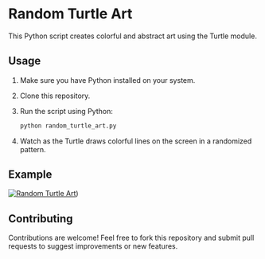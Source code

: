 # Random Turtle Art

This Python script creates colorful and abstract art using the Turtle module.

## Usage

1. Make sure you have Python installed on your system.
2. Clone this repository.
3. Run the script using Python:

    ```bash
    python random_turtle_art.py
    ```

4. Watch as the Turtle draws colorful lines on the screen in a randomized pattern.

## Example

[![Random Turtle Art](example.png)](https://pin.it/5ILRNYeSV))


## Contributing

Contributions are welcome! Feel free to fork this repository and submit pull requests to suggest improvements or new features.


